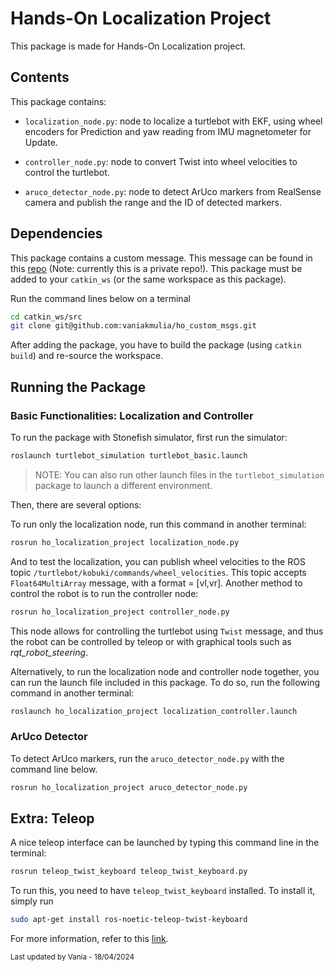 # Hands-On Localization Project

This package is made for Hands-On Localization project.

## Contents

This package contains:

* `localization_node.py`: node to localize a turtlebot with EKF, using wheel encoders for Prediction and yaw reading from IMU magnetometer for Update.

* `controller_node.py`: node to convert Twist into wheel velocities to control the turtlebot.

* `aruco_detector_node.py`: node to detect ArUco markers from RealSense camera and publish the range and the ID of detected markers.

## Dependencies

This package contains a custom message. This message can be found in this [repo](https://github.com/vaniakmulia/ho_custom_msgs) (Note: currently this is a private repo!). This package must be added to your `catkin_ws` (or the same workspace as this package).

Run the command lines below on a terminal

```bash
cd catkin_ws/src
git clone git@github.com:vaniakmulia/ho_custom_msgs.git
```

After adding the package, you have to build the package (using `catkin build`) and re-source the workspace.

## Running the Package

### Basic Functionalities: Localization and Controller

To run the package with Stonefish simulator, first run the simulator:

```bash
roslaunch turtlebot_simulation turtlebot_basic.launch 
```

> NOTE: You can also run other launch files in the `turtlebot_simulation` package to launch a different environment.

Then, there are several options:

To run only the localization node, run this command in another terminal:

```bash
rosrun ho_localization_project localization_node.py
```

And to test the localization, you can publish wheel velocities to the ROS topic `/turtlebot/kobuki/commands/wheel_velocities`. This topic accepts `Float64MultiArray` message, with a format = [vl,vr]. Another method to control the robot is to run the controller node:

```bash
rosrun ho_localization_project controller_node.py
```

This node allows for controlling the turtlebot using `Twist` message, and thus the robot can be controlled by teleop or with graphical tools such as _rqt_robot_steering_.

Alternatively, to run the localization node and controller node together, you can run the launch file included in this package. To do so, run the following command in another terminal:

```bash
roslaunch ho_localization_project localization_controller.launch
```

### ArUco Detector

To detect ArUco markers, run the `aruco_detector_node.py` with the command line below.

```bash
rosrun ho_localization_project aruco_detector_node.py
```

## Extra: Teleop

A nice teleop interface can be launched by typing this command line in the terminal:

```bash
rosrun teleop_twist_keyboard teleop_twist_keyboard.py 
```

To run this, you need to have `teleop_twist_keyboard` installed. To install it, simply run

```bash
sudo apt-get install ros-noetic-teleop-twist-keyboard
```

For more information, refer to this [link](https://wiki.ros.org/teleop_twist_keyboard).

<sup>
Last updated by Vania - 18/04/2024
</sup>